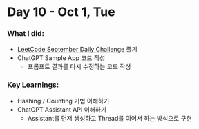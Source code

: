 # Day 10 - Oct 1, Tue

### What I did:
- [LeetCode September Daily Challenge](https://leetcode.com/problems/check-if-array-pairs-are-divisible-by-k/?envType=daily-question&envId=2024-10-01) 풀기
- ChatGPT Sample App 코드 작성
  - 프롬프트 결과를 다시 수정하는 코드 작성
  
### Key Learnings:
- Hashing / Counting 기법 이해하기
- ChatGPT Assistant API 이해하기
  - Assistant를 먼저 생성하고 Thread를 이어서 하는 방식으로 구현